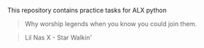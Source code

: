 This repository contains practice tasks for ALX python
> Why worship legends when you know you could join them.

> Lil Nas X - Star Walkin'
